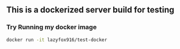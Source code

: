 ## This is a dockerized server build for testing

### Try Running my docker image

```bash
docker run -it lazyfox916/test-docker
```
